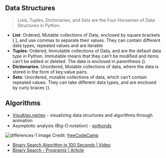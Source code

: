 ## Data Structures

> Lists, Tuples, Dictionaries, and Sets are the Four Horsemen of Data Structures in Python.

 - **List**: Ordered, Mutable collections of Data, enclosed by square brackets [ ], and use commas to separate their values. They can contain different data types, repeated values and are iterable
 - **Tuples**: Ordered, Immutable collections of Data, and are the default data type in Python. Immutable means that they can’t be modified and items can’t be added or deleted. The data is enclosed in parenthesis ().
 - **Dictionaries**: Unordered, Mutable collections of data, where the data is stored in the form of key:value pairs.
 - **Sets**: Unordered, mutable collections of data, which can’t contain repeated values. They can take different data types, and are enclosed by curly braces {}.

## Algorithms

 - [VisuAlgo.net/en](https://visualgo.net/en) - visualizing data structures and algorithms through animation
 - Asymptotic analysis (Big-O notation) - [pythonds](https://runestone.academy/ns/books/published//pythonds/AlgorithmAnalysis/toctree.html) 
 
![differences-1](https://www.freecodecamp.org/news/content/images/2022/07/differences-1.png)
Image Credit: [freeCodeCamp](https://www.freecodecamp.org/news/binary-search-in-python-with-examples/)
- [Binary Search Algorithm in 100 Seconds | Video](https://youtu.be/MFhxShGxHWc) 
- [Binary Search - Programiz | Article](https://www.programiz.com/dsa/binary-search)